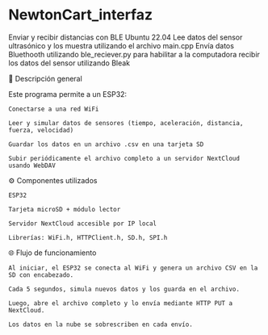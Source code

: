 # NewtonCart_interfaz
Enviar y recibir distancias con BLE Ubuntu 22.04 Lee datos del sensor ultrasónico y los muestra utilizando el archivo main.cpp Envía datos Bluethooth utilizando ble_reciever.py para habilitar a la computadora recibir los datos del sensor utilizando Bleak

🧾 Descripción general

Este programa permite a un ESP32:

    Conectarse a una red WiFi

    Leer y simular datos de sensores (tiempo, aceleración, distancia, fuerza, velocidad)

    Guardar los datos en un archivo .csv en una tarjeta SD

    Subir periódicamente el archivo completo a un servidor NextCloud usando WebDAV

⚙️ Componentes utilizados

    ESP32

    Tarjeta microSD + módulo lector

    Servidor NextCloud accesible por IP local

    Librerías: WiFi.h, HTTPClient.h, SD.h, SPI.h

🌐 Flujo de funcionamiento

    Al iniciar, el ESP32 se conecta al WiFi y genera un archivo CSV en la SD con encabezado.

    Cada 5 segundos, simula nuevos datos y los guarda en el archivo.

    Luego, abre el archivo completo y lo envía mediante HTTP PUT a NextCloud.

    Los datos en la nube se sobrescriben en cada envío.
